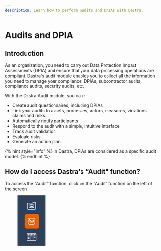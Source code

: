 ```yaml
---
description: Learn how to perform audits and DPIAs with Dastra.
---
```


# Audits and DPIA

## Introduction <a href="#introduction" id="introduction"></a>

As an organization, you need to carry out Data Protection Impact Assessments (DPIA) and ensure that your data processing operations are compliant. Dastra's audit module enables you to collect all the information you need to manage your compliance: DPIAs, subcontractor audits, compliance audits, security audits, etc.

With the Dastra Audit module, you can :

* Create audit questionnaires, including DPIAs
* Link your audits to assets, processes, actors, measures, violations, claims and risks.
* Automatically notify participants
* Respond to the audit with a simple, intuitive interface
* Track audit validation
* Evaluate risks
* Generate an action plan

{% hint style="info" %}
In Dastra, DPIAs are considered as a specific audit model.
{% endhint %}



## How do I access Dastra's “Audit” function?

To access the “Audit” function, click on the “Audit” function on the left of the screen.

<figure><img src="../../.gitbook/assets/image (2).png" alt=""><figcaption></figcaption></figure>
